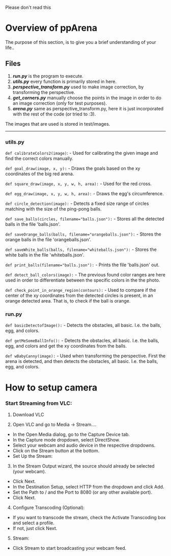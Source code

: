 Please don't read this


# Overview of ppArena
The purpose of this section, is to give you a brief understanding of your life..

## Files
1. ***run.py*** is the program to execute.  
2. ***utils.py*** every function is primarily stored in here.  
3. ***perspective_transform.py*** used to make image correction, by transforming the  perspective.  
4. ***get_corners.py*** manually choose the points in the image in order to do an image correction (only for test purposes).  
5. ***arena.py***  same as perspective_transform.py, here it is just incorporated with the rest of the code (or tried to :3).     




The images that are used is stored in test/images.

_________________________________

### utils.py
`def calibrateColors2(image)`: - Used for calibrating the given image and find the correct colors manually.

`def goal_draw(image, x, y):` - Draws the goals based on the xy coordinates of the big red arena.

`def square_draw(image, x, y, w, h, area):` - Used for the red cross.

`def egg_draw(image, x, y, w, h, area):` - Draws the egg's circumference.

`def circle_detection(image):` - Detects a fixed size range of circles matching with the size of the ping-pong balls.

`def save_balls(circles, filename="balls.json"):` - Stores all the detected balls in the file 'balls.json'.  

`def saveOrange_balls(balls, filename="orangeballs.json"):` - Stores the orange balls in the file 'orangeballs.json'. 

`def saveWhite_balls(balls, filename="whiteballs.json"):` - Stores the white balls in the file 'whiteballs.json'.

`def print_balls(filename="balls.json"):` - Prints the file 'balls.json' out.  

`def detect_ball_colors(image):` - The previous found color ranges are here used in order to differentiate between the specific colors in the the photo. 

`def check_point_in_orange_region(contours):` - Used to compare if the center of the xy coordinates from the detected circles is present, in an orange detected area. That is, to check if the ball is orange.


###  run.py
`def basicDetectofImage():` - Detects the obstacles, all basic. I.e. the balls, egg, and colors.

`def getMeSomeBallInfo():` -  Detects the obstacles, all basic. I.e. the balls, egg, and colors and get the xy coordinates from the balls.

`def wBabyCanny(image):` - Used when transforming the perspective. First the arena is detected, and then detects the obstacles, all basic. I.e. the balls, egg, and colors.

 

<!--  ### arena.py `def detect_arena(image):` - Detects only the big red square (arena) in the picture.

`def perspectiveTransDyn(image,x,y,w,h):` - Used to determine the transformed picture, dynamically. -->




# How to setup camera  



### Start Streaming from VLC:

1. Download VLC

2. Open VLC and go to Media -> Stream....   
* In the Open Media dialog, go to the Capture Device tab.   
* In the Capture mode dropdown, select DirectShow.     
* Select your webcam and audio device in the respective dropdowns.     
* Click on the Stream button at the bottom.   
* Set Up the Stream:    

3. In the Stream Output wizard, the source should already be selected (your webcam).
* Click Next.
* In the Destination Setup, select HTTP from the dropdown and click Add.
* Set the Path to / and the Port to 8080 (or any other available port).
* Click Next.

4. Configure Transcoding (Optional):
* If you want to transcode the stream, check the Activate Transcoding box and select a profile.   
* If not, just click Next.  

5. Stream:

* Click Stream to start broadcasting your webcam feed.